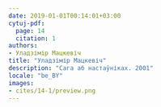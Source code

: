 ```yaml
---
date: 2019-01-01T00:14:01+03:00
cytuj-pdf:
  page: 14
  citation: 1
authors:
- Уладзімір Мацкевіч
title: "Уладзімір Мацкевіч"
description: "Сага аб настаўніках. 2001"
locale: "be_BY"
images:
- cites/14-1/preview.png
---
```

